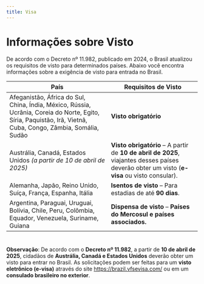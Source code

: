 ```yaml
---
title: Visa
---
```


# Informações sobre Visto

De acordo com o Decreto nº 11.982, publicado em 2024, o Brasil atualizou os requisitos de visto para determinados países. Abaixo você encontra informações sobre a exigência de visto para entrada no Brasil.

| **País**                                                                                                                                                      | **Requisitos de Visto**                                                                                                                     |
| ------------------------------------------------------------------------------------------------------------------------------------------------------------- | ------------------------------------------------------------------------------------------------------------------------------------------- |
| Afeganistão, África do Sul, China, Índia, México, Rússia, Ucrânia, Coreia do Norte, Egito, Síria, Paquistão, Irã, Vietnã, Cuba, Congo, Zâmbia, Somália, Sudão | **Visto obrigatório**                                                                                                                       |
| Austrália, Canadá, Estados Unidos *(a partir de 10 de abril de 2025)*                                                                                         | **Visto obrigatório** – A partir de **10 de abril de 2025**, viajantes desses países deverão obter um visto (**e-visa** ou visto consular). |
| Alemanha, Japão, Reino Unido, Suíça, França, Espanha, Itália                                                                                                  | **Isentos de visto** – Para estadias de até **90 dias**.                                                                                    |
| Argentina, Paraguai, Uruguai, Bolívia, Chile, Peru, Colômbia, Equador, Venezuela, Suriname, Guiana                                                            | **Dispensa de visto** – **Países do Mercosul e países associados.**                                                                         |

# 
**Observação**: De acordo com o **Decreto nº 11.982**, a partir de **10 de abril de 2025**, cidadãos de **Austrália, Canadá e Estados Unidos** deverão obter um visto para entrar no Brasil.
As solicitações podem ser feitas para um **visto eletrônico (e-visa)** através do site https://brazil.vfsevisa.com/ ou em um **consulado brasileiro no exterior**.

